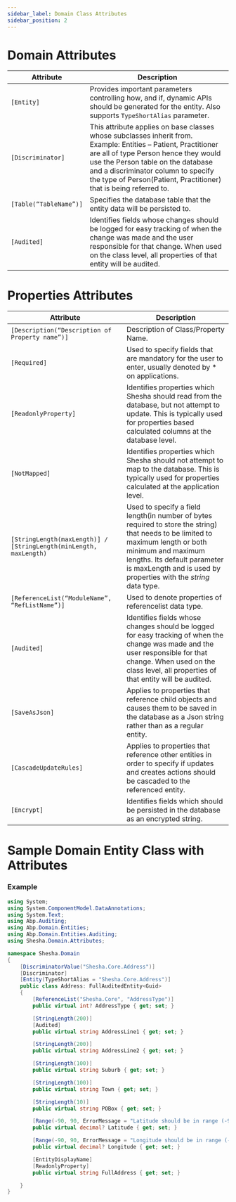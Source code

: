 ```yaml
---
sidebar_label: Domain Class Attributes
sidebar_position: 2
---
```


# Domain Attributes

| **Attribute**          | **Description**                                                                                                                                                                                                                                                                                               |
| ---------------------- | ------------------------------------------------------------------------------------------------------------------------------------------------------------------------------------------------------------------------------------------------------------------------------------------------------------- |
| `[Entity]`             | Provides important parameters controlling how, and if, dynamic APIs should be generated for the entity. Also supports `TypeShortAlias` parameter.                                                                                                                                                             |
| `[Discriminator]`      | This attribute applies on base classes whose subclasses inherit from. <br/> Example: Entities – Patient, Practitioner are all of type Person hence they would use the Person table on the database and a discriminator column to specify the type of Person(Patient, Practitioner) that is being referred to. |
| `[Table(“TableName”)]` | Specifies the database table that the entity data will be persisted to.                                                                                                                                                                                                                                       |
| `[Audited]`            | Identifies fields whose changes should be logged for easy tracking of when the change was made and the user responsible for that change. When used on the class level, all properties of that entity will be audited.                                                                                         |

# Properties Attributes

| **Attribute**                                                     | **Description**                                                                                                                                                                                                                                           |
| ----------------------------------------------------------------- | --------------------------------------------------------------------------------------------------------------------------------------------------------------------------------------------------------------------------------------------------------- |
| `[Description(“Description of Property name”)]`                   | Description of Class/Property Name.                                                                                                                                                                                                                       |
| `[Required]`                                                      | Used to specify fields that are mandatory for the user to enter, usually denoted by \* on applications.                                                                                                                                                   |
| `[ReadonlyProperty]`                                              | Identifies properties which Shesha should read from the database, but not attempt to update. This is typically used for properties based calculated columns at the database level.                                                                        |
| `[NotMapped]`                                                     | Identifies properties which Shesha should not attempt to map to the database. This is typically used for properties calculated at the application level.                                                                                                  |
| `[StringLength(maxLength)] / [StringLength(minLength, maxLength)` | Used to specify a field length(in number of bytes required to store the string) that needs to be limited to maximum length or both minimum and maximum lengths. Its default parameter is maxLength and is used by properties with the _string_ data type. |
| `[ReferenceList(“ModuleName”, “RefListName”)]`                    | Used to denote properties of referencelist data type.                                                                                                                                                                                                     |
| `[Audited]`                                                       | Identifies fields whose changes should be logged for easy tracking of when the change was made and the user responsible for that change. When used on the class level, all properties of that entity will be audited.                                     |
| `[SaveAsJson]`                                                    | Applies to properties that reference child objects and causes them to be saved in the database as a Json string rather than as a regular entity.                                                                                                          |
| `[CascadeUpdateRules]`                                            | Applies to properties that reference other entities in order to specify if updates and creates actions should be cascaded to the referenced entity.                                                                                                       |
| `[Encrypt]`                                                       | Identifies fields which should be persisted in the database as an encrypted string.                                                                                                                                                                       |

# Sample Domain Entity Class with Attributes

### Example

```csharp
using System;
using System.ComponentModel.DataAnnotations;
using System.Text;
using Abp.Auditing;
using Abp.Domain.Entities;
using Abp.Domain.Entities.Auditing;
using Shesha.Domain.Attributes;

namespace Shesha.Domain
{
    [DiscriminatorValue("Shesha.Core.Address")]
    [Discriminator]
    [Entity(TypeShortAlias = "Shesha.Core.Address")]
    public class Address: FullAuditedEntity<Guid>
    {
        [ReferenceList("Shesha.Core", "AddressType")]
        public virtual int? AddressType { get; set; }

        [StringLength(200)]
        [Audited]
        public virtual string AddressLine1 { get; set; }

        [StringLength(200)]
        public virtual string AddressLine2 { get; set; }

        [StringLength(100)]
        public virtual string Suburb { get; set; }

        [StringLength(100)]
        public virtual string Town { get; set; }

        [StringLength(10)]
        public virtual string POBox { get; set; }

        [Range(-90, 90, ErrorMessage = "Latitude should be in range (-90, 90)")]
        public virtual decimal? Latitude { get; set; }

        [Range(-90, 90, ErrorMessage = "Longitude should be in range (-90, 90)")]
        public virtual decimal? Longitude { get; set; }

        [EntityDisplayName]
        [ReadonlyProperty]
        public virtual string FullAddress { get; set; }

    }
}

```
